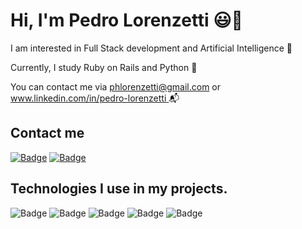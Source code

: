 # Hi, I'm Pedro Lorenzetti 😃👋 

I am interested in Full Stack development and Artificial Intelligence 🤖

Currently, I study Ruby on Rails and Python 🚀

You can contact me via phlorenzetti@gmail.com or [www.linkedin.com/in/pedro-lorenzetti ](https://www.linkedin.com/in/pedro-lorenzetti) 📬

## Contact me

[![Badge](https://img.shields.io/badge/Gmail-D14836?style=for-the-badge&logo=gmail&logoColor=white)](phlorenzetti@gmail.com)
[![Badge](https://img.shields.io/badge/LinkedIn-0077B5?style=for-the-badge&logo=linkedin&logoColor=white)](www.linkedin.com/in/pedro-lorenzetti)

## Technologies I use in my projects.

![Badge](https://img.shields.io/badge/Python-3776AB?style=for-the-badge&logo=python&logoColor=white) ![Badge](https://img.shields.io/badge/HTML5-E34F26?style=for-the-badge&logo=html5&logoColor=white) ![Badge](https://img.shields.io/badge/CSS3-1572B6?style=for-the-badge&logo=css3&logoColor=white) ![Badge](https://img.shields.io/badge/Ruby_on_Rails-CC0000?style=for-the-badge&logo=ruby-on-rails&logoColor=white) ![Badge](https://img.shields.io/badge/TypeScript-007ACC?style=for-the-badge&logo=typescript&logoColor=white)
